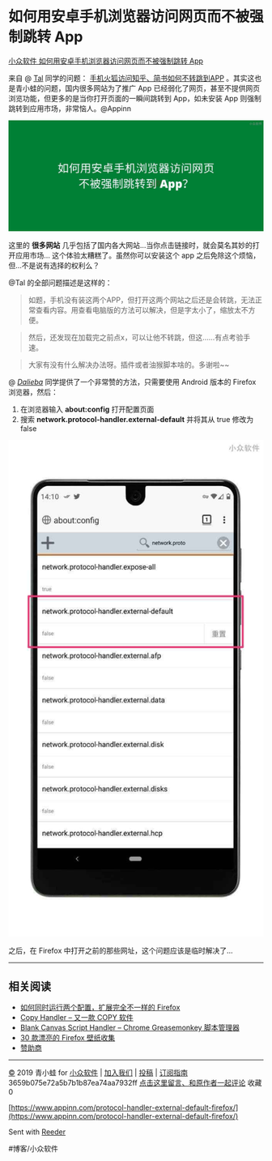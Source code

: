 # 如何用安卓手机浏览器访问网页而不被强制跳转 App
[小众软件 如何用安卓手机浏览器访问网页而不被强制跳转 App](https://www.appinn.com/protocol-handler-external-default-firefox/) 

来自 @ [Tal](https://meta.appinn.net/u/Tal) 同学的问题： [手机火狐访问知乎、简书如何不转跳到APP](https://meta.appinn.net/t/app/17323) 。其实这也是青小蛙的问题，国内很多网站为了推广 App 已经弱化了网页，甚至不提供网页浏览功能，但更多的是当你打开页面的一瞬间跳转到 App，如未安装 App 则强制跳转到应用市场，非常恼人。@Appinn

![](assets/image_1.jpeg)

这里的 **很多网站** 几乎包括了国内各大网站…当你点击链接时，就会莫名其妙的打开应用市场… 这个体验太糟糕了。虽然你可以安装这个 app 之后免除这个烦恼，但…不是说有选择的权利么？

@Tal 的全部问题描述是这样的： 

> 如题，手机没有装这两个APP，但打开这两个网站之后还是会转跳，无法正常查看内容。用查看电脑版的方法可以解决，但是字太小了，缩放太不方便。  

> 然后，还发现在加载完之前点x，可以让他不转跳，但这……有点考验手速。  

> 大家有没有什么解决办法呀。插件或者油猴脚本啥的。多谢啦~~  

@ *[Dalieba](https://meta.appinn.net/u/Dalieba)* 同学提供了一个非常赞的方法，只需要使用 Android 版本的 Firefox 浏览器，然后：

1. 在浏览器输入 **about:config** 打开配置页面
2. 搜索 **network.protocol-handler.external-default** 并将其从 true 修改为 false

![](assets/image_2.jpeg)

之后，在 Firefox 中打开之前的那些网址，这个问题应该是临时解决了…

- - - -

## 相关阅读

* [如何同时运行两个配置，扩展完全不一样的 Firefox](https://www.appinn.com/running-two-firefox/)
* [Copy Handler – 又一款 COPY 软件](https://www.appinn.com/copy-handler/)
* [Blank Canvas Script Handler – Chrome Greasemonkey 脚本管理器](https://www.appinn.com/blank-canvas-script-handler-greasemonkey-manager-for-chrome/)
* [30 款漂亮的 Firefox 壁纸收集](https://www.appinn.com/30-top-firefox-wallpaper-collection/)
* [赞助商](https://www.appinn.com/sponsors/)

- - - -

[©](http://www.appinn.com/copyright/?utm_source=feeds&amp;utm_medium=copyright&amp;utm_campaign=feeds) 2019 青小蛙 for [小众软件](http://www.appinn.com/?utm_source=feeds&amp;utm_medium=appinn&amp;utm_campaign=feeds) | [加入我们](http://www.appinn.com/join-us/?utm_source=feeds&amp;utm_medium=joinus&amp;utm_campaign=feeds) | [投稿](https://meta.appinn.com/c/faxian/?utm_source=feeds&amp;utm_medium=contribute&amp;utm_campaign=feeds) | [订阅指南](http://www.appinn.com/feeds-subscribe/?utm_source=feeds&amp;utm_medium=feedsubscribe&amp;utm_campaign=feeds)
3659b075e72a5b7b1b87ea74aa7932ff
[点击这里留言、和原作者一起评论](https://www.appinn.com/protocol-handler-external-default-firefox/#comments) 收藏0

[https://www.appinn.com/protocol-handler-external-default-firefox/](https://www.appinn.com/protocol-handler-external-default-firefox/)

Sent with [Reeder](http://reederapp.com)

#博客/小众软件